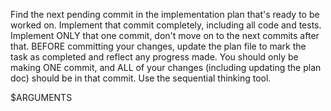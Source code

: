 Find the next pending commit in the implementation plan that's ready to be worked on.
Implement that commit completely, including all code and tests.
Implement ONLY that one commit, don't move on to the next commits after that.
BEFORE committing your changes, update the plan file to mark the task as completed and reflect any progress made.
You should only be making ONE commit, and ALL of your changes (including updating the plan doc) should be in that commit.
Use the sequential thinking tool.

<plan file>
$ARGUMENTS
</plan file>